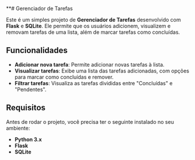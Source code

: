 **# Gerenciador de Tarefas

Este é um simples projeto de **Gerenciador de Tarefas** desenvolvido com **Flask** e **SQLite**. Ele permite que os usuários adicionem, visualizem e removam tarefas de uma lista, além de marcar tarefas como concluídas.

## Funcionalidades

- **Adicionar nova tarefa**: Permite adicionar novas tarefas à lista.
- **Visualizar tarefas**: Exibe uma lista das tarefas adicionadas, com opções para marcar como concluídas e remover.
- **Filtrar tarefas**: Visualiza as tarefas divididas entre "Concluídas" e "Pendentes".
  
## Requisitos

Antes de rodar o projeto, você precisa ter o seguinte instalado no seu ambiente:

- **Python 3.x**
- **Flask**
- **SQLite**


